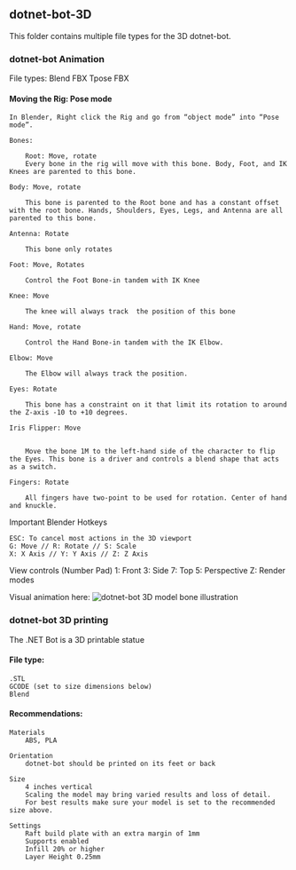 ## dotnet-bot-3D
This folder contains multiple file types for the 3D dotnet-bot. 


### dotnet-bot Animation
File types:
    Blend
    FBX
    Tpose FBX

#### Moving the Rig: Pose mode
    In Blender, Right click the Rig and go from “object mode” into “Pose mode”.

    Bones:

        Root: Move, rotate
        Every bone in the rig will move with this bone. Body, Foot, and IK Knees are parented to this bone.

    Body: Move, rotate

        This bone is parented to the Root bone and has a constant offset with the root bone. Hands, Shoulders, Eyes, Legs, and Antenna are all parented to this bone.

    Antenna: Rotate

        This bone only rotates

    Foot: Move, Rotates

        Control the Foot Bone-in tandem with IK Knee

    Knee: Move

        The knee will always track  the position of this bone

    Hand: Move, rotate

        Control the Hand Bone-in tandem with the IK Elbow.

    Elbow: Move

        The Elbow will always track the position.

    Eyes: Rotate

        This bone has a constraint on it that limit its rotation to around the Z-axis -10 to +10 degrees.

    Iris Flipper: Move


        Move the bone 1M to the left-hand side of the character to flip the Eyes. This bone is a driver and controls a blend shape that acts as a switch.

    Fingers: Rotate

        All fingers have two-point to be used for rotation. Center of hand and knuckle.

Important Blender Hotkeys

    ESC: To cancel most actions in the 3D viewport
    G: Move // R: Rotate // S: Scale
    X: X Axis // Y: Y Axis // Z: Z Axis

View controls (Number Pad)
    1: Front
    3: Side
    7: Top
    5: Perspective
    Z: Render modes

Visual animation here: 
![dotnet-bot 3D model bone illustration](/Images/dotnet-bot-3D_bones_ref2.png)


### dotnet-bot 3D printing

The .NET Bot is a 3D printable statue

#### File type:
    .STL
    GCODE (set to size dimensions below)
    Blend

#### Recommendations:

    Materials
        ABS, PLA

    Orientation
        dotnet-bot should be printed on its feet or back

    Size
        4 inches vertical
        Scaling the model may bring varied results and loss of detail. 
        For best results make sure your model is set to the recommended size above. 

    Settings 
        Raft build plate with an extra margin of 1mm
        Supports enabled
        Infill 20% or higher
        Layer Height 0.25mm